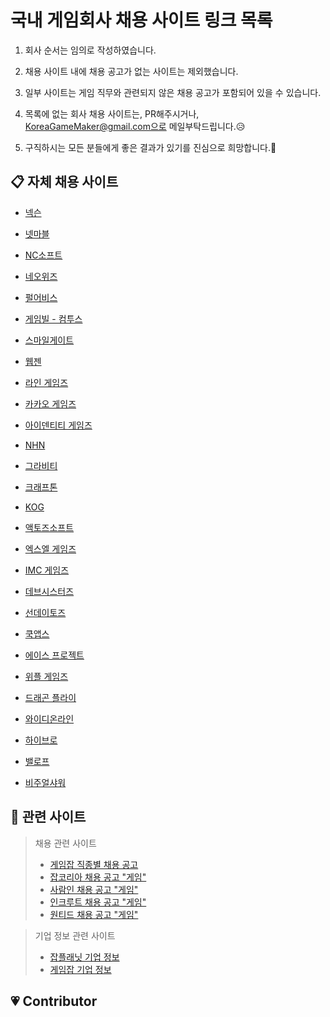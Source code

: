 국내 게임회사 채용 사이트 링크 목록
=====

1. 회사 순서는 임의로 작성하였습니다.

1. 채용 사이트 내에 채용 공고가 없는 사이트는 제외했습니다.

1. 일부 사이트는 게임 직무와 관련되지 않은 채용 공고가 포함되어 있을 수 있습니다.

1. 목록에 없는 회사 채용 사이트는, PR해주시거나, KoreaGameMaker@gmail.com으로 메일부탁드립니다.😥

1. 구직하시는 모든 분들에게 좋은 결과가 있기를 진심으로 희망합니다.🙏 


## 📋 자체 채용 사이트

* [넥슨](https://career.nexon.com/user/recruit/notice/noticeList)

* [넷마블](https://company.netmarble.com/rem/www/noticelist.jsp#)

* [NC소프트](https://recruit.ncsoft.net/kor…/careers/adoptionsection.aspx)

* [네오위즈](https://recruit.neowiz.com/jobOpening/list.nwz)

* [펄어비스](https://recruit.pearlabyss.com/)

* [게임빌 - 컴투스](http://recruit.withhive.com/)

* [스마일게이트](https://careers.smilegate.com/ko/recruit/recruit_list.asp)

* [웹젠](https://webzen.recruiter.co.kr/app/jobnotice/list)

* [라인 게임즈](https://recruit.linepluscorp.com/lineplus/career)

* [카카오 게임즈](https://kakaogames.recruiter.co.kr/app/jobnotice/list)

* [아이덴티티 게임즈](https://www.eyedentitygames.com/career/career01.asp)

* [NHN](https://recruit.nhnent.com/ent/index)

* [그라비티](http://www.gravity.co.kr/kr/recruit/view.asp?curSeq=2&curPage=1)

* [크래프톤](https://krafton.jobagent.co.kr:4431/)

* [KOG](https://recruit.kog.co.kr/?AspxAutoDetectCookieSupport=1)

* [액토즈소프트](http://www.actoz.com/recruit/careers)

* [엑스엘 게임즈](https://xlgames.recruiter.co.kr/app/jobnotice/list)

* [IMC 게임즈](http://www.imc.co.kr/IMC_RECRUIT)

* [데브시스터즈](https://careers.devsisters.com/)

* [선데이토즈](http://corp.sundaytoz.com/jobmenu-)

* [쿡앱스](https://www.cookapps.com/jobs)

* [에이스 프로젝트](http://www.aceproject.co.kr/ko/recruit)

* [위플 게임즈](http://wiplegames.com/?page_id=99)

* [드래곤 플라이](http://www.dragonflygame.com/Recruit/NoticeView?idx=329)

* [와이디온라인](http://www.ydonline.co.kr/?cat=9)

* [하이브로](http://www.highbrow-inc.com/?page=recruit)

* [밸로프](http://valofe.co.kr/recruit/notice?country=kr)

* [비주얼샤워](http://www.visualshower.com/job-chances/)

## 🌈 관련 사이트

> 채용 관련 사이트
>* [게임잡 직종별 채용 공고](http://www.gamejob.co.kr/Recruit/joblist?menucode=duty)
>* [잡코리아 채용 공고 "게임"](http://www.jobkorea.co.kr/Search/?stext=%EA%B2%8C%EC%9E%84)
>* [사람인 채용 공고 "게임"](http://www.saramin.co.kr/zf_user/search?search_area=main&search_done=y&search_optional_item=n&searchType=search&searchword=%EA%B2%8C%EC%9E%84)
>* [인크루트 채용 공고 "게임"](http://search.incruit.com/list/search.asp?col=all&src=gsw*www&kw=%B0%D4%C0%D3)
>* [원티드 채용 공고 "게임"](https://www.wanted.co.kr/wdlist/959)

> 기업 정보 관련 사이트
>* [잡플래닛 기업 정보](https://www.jobplanet.co.kr/companies?industry_id=709)
>* [게임잡 기업 정보](http://www.gamejob.co.kr/Co_Info/Co_Form_List.asp?Search_Code=1)

## 💗 Contributor


